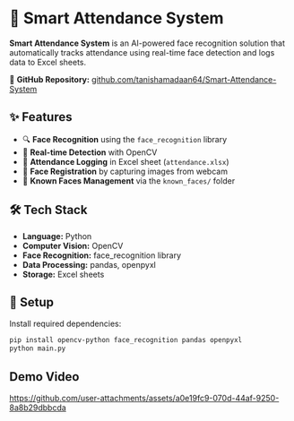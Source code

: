 # 🎯 Smart Attendance System

**Smart Attendance System** is an AI-powered face recognition solution that automatically tracks attendance using real-time face detection and logs data to Excel sheets.

🔗 **GitHub Repository:** [github.com/tanishamadaan64/Smart-Attendance-System](https://github.com/tanishamadaan64/Smart-Attendance-System)

## ✨ Features

* 🔍 **Face Recognition** using the `face_recognition` library
* 🧠 **Real-time Detection** with OpenCV
* 📝 **Attendance Logging** in Excel sheet (`attendance.xlsx`)
* 👤 **Face Registration** by capturing images from webcam
* 📂 **Known Faces Management** via the `known_faces/` folder

## 🛠️ Tech Stack

* **Language:** Python
* **Computer Vision:** OpenCV
* **Face Recognition:** face_recognition library
* **Data Processing:** pandas, openpyxl
* **Storage:** Excel sheets

## 🚀 Setup

Install required dependencies:

```bash
pip install opencv-python face_recognition pandas openpyxl
python main.py
```

## Demo Video

https://github.com/user-attachments/assets/a0e19fc9-070d-44af-9250-8a8b29dbbcda

